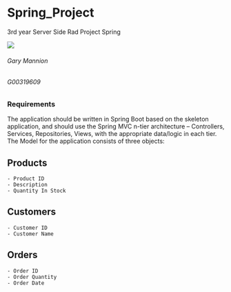 # Spring_Project
3rd year Server Side Rad Project Spring

<img src="https://encrypted-tbn0.gstatic.com/images?q=tbn:ANd9GcTLdrj_-9q3eKD68Eh9chNYMLfDpJCVwZG-5knMqlzI3GV7p9XI5bGmTPN3">

###### Gary Mannion  
###### G00319609  

### Requirements
The application should be written in Spring Boot based on the skeleton application, and should use the Spring MVC n-tier architecture – Controllers, Services, Repositories, Views, with the appropriate data/logic in each tier.  
The Model for the application consists of three objects:  

## Products
```  
- Product ID  
- Description  
- Quantity In Stock  
``` 

## Customers
```   
- Customer ID  
- Customer Name  
```
  
## Orders  
```  
- Order ID  
- Order Quantity  
- Order Date  
```  
